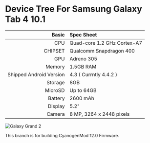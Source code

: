 Device Tree For Samsung Galaxy Tab 4 10.1
===================================== 

Basic   | Spec Sheet
-------:|:-------------------------
CPU     | Quad-core 1.2 GHz Cortex-A7
CHIPSET | Qualcomm Snapdragon 400
GPU     | Adreno 305
Memory  | 1.5GB RAM
Shipped Android Version | 4.3 ( Currntly 4.4.2 )
Storage | 8GB
MicroSD | Up to 64GB
Battery | 2600 mAh
Display | 5.2"
Camera  | 8 MP, 3264 x 2448 pixels


![Galaxy Grand 2](http://cdn1.xda-developers.com/devdb/deviceForum/screenshots/2820/20140223T030741.jpg "Galaxy Grand 2")

This branch is for building CyanogenMod 12.0 Firmware.

